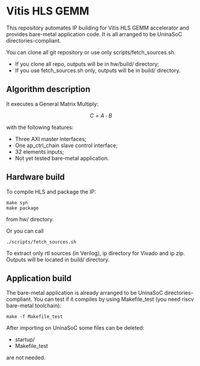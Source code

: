 # Vitis HLS GEMM
This repository automates IP building for Vitis HLS GEMM accelerator and provides bare-metal application code.
It is all arranged to be UninaSoC directories-compliant.

You can clone all git repository or use only scripts/fetch_sources.sh.
- If you clone all repo, outputs will be in hw/build/ directory;
- If you use fetch_sources.sh only, outputs will be in build/ directory.

## Algorithm description
It executes a General Matrix Multiply:

$$ C = A \cdot B $$

with the following features:
- Three AXI master interfaces;
- One ap_ctrl_chain slave control interface;
- 32 elements inputs;
- Not yet tested bare-metal application.

## Hardware build
To compile HLS and package the IP:

    make syn
    make package

from hw/ directory.

Or you can call

    ./scripts/fetch_sources.sh

To extract only rtl sources (in Verilog), ip directory for Vivado and ip zip.
Outputs will be located in build/ directory.

## Application build
The bare-metal application is already arranged to be UninaSoC directories-compliant.
You can test if it compiles by using Makefile_test (you need riscv bare-metal toolchain):

    make -f Makefile_test

After importing on UninaSoC some files can be deleted:
- startup/
- Makefile_test

are not needed.
